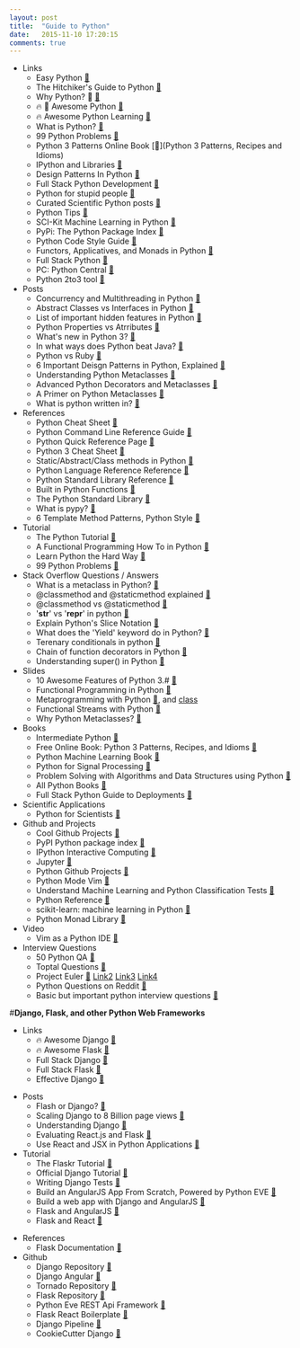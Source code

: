 ```yaml
---
layout: post
title:  "Guide to Python"
date:   2015-11-10 17:20:15
comments: true
---
```


- Links
    - Easy Python [:link:](http://easy-python.readthedocs.org/en/latest/#contribute)
    - The Hitchiker's Guide to Python [:link:](https://github.com/kennethreitz/python-guide)
    - Why Python? :raised_hands: [:link:](https://docs.python.org/2/faq/general.html#why-was-python-created-in-the-first-place)
    - :fire: :raised_hands: Awesome Python [:link:](https://github.com/vinta/awesome-python)
    - :fire: Awesome Python Learning [:link:](https://github.com/CodementorIO/Python-Learning-Resources)
    - What is Python? [:link:](https://docs.python.org/2/tutorial/index.html#tutorial-index)
    - 99 Python Problems [:link:](https://wiki.python.org/moin/ProblemSets/99%20Prolog%20Problems%20Solutions)
    - Python 3 Patterns Online Book [:link:](Python 3 Patterns, Recipes and Idioms)
    - IPython and Libraries [:link:](https://github.com/ipython/ipython)
    - Design Patterns In Python [:link:](https://github.com/faif/python-patterns)
    - Full Stack Python Development [:link:](http://www.fullstackpython.com/vim.html)
    - Python for stupid people [:link:](https://github.com/kirang89/pycrumbs/blob/master/pycrumbs.md#environments-and-environment-management)
    - Curated Scientific Python posts [:link:](https://github.com/svaksha/pythonidae)
    - Python Tips [:link:](https://github.com/rasbt/python_reference)
    - SCI-Kit Machine Learning in Python [:link:](http://scikit-learn.org/stable/)
    - PyPi: The Python Package Index [:link:](https://pypi.python.org/pypi)
    - Python Code Style Guide [:link:](https://www.python.org/dev/peps/pep-0008/)
    - Functors, Applicatives, and Monads in Python [:link:](https://github.com/dbrattli/OSlash/wiki/Functors,-Applicatives,-And-Monads-In-Pictures)
    - Full Stack Python [:link:](http://www.fullstackpython.com/table-of-contents.html)
    - PC: Python Central [:link:](http://pythoncentral.io/)
    - Python 2to3 tool [:link:](https://docs.python.org/2/library/2to3.html)
- Posts
    - Concurrency and Multithreading in Python [:link:](https://www.quora.com/How-do-I-do-multithreading-in-Python)
    - Abstract Classes vs Interfaces in Python [:link:](http://stackoverflow.com/questions/372042/difference-between-abstract-class-and-interface-in-python)
    - List of important hidden features in Python [:link:](http://stackoverflow.com/questions/101268/hidden-features-of-python)
    - Python Properties vs Atrributes [:link:](http://stackoverflow.com/questions/7374748/whats-the-difference-between-a-python-property-and-attribute)
    - What's new in Python 3? [:link:](https://docs.python.org/3/whatsnew/3.0.html)
    - In what ways does Python beat Java? [:link:](https://www.quora.com/What-are-the-most-practical-beneficials-for-Python-comparing-to-Java) 
    - Python vs Ruby [:link:](https://ochronus.com/a-rubyists-confessions-on-python/)
    - 6 Important Deisgn Patterns in Python, Explained [:link:](http://ginstrom.com/scribbles/2007/10/08/design-patterns-python-style/)
    - Understanding Python Metaclasses [:link:](http://blog.ionelmc.ro/2015/02/09/understanding-python-metaclasses/)
    - Advanced Python Decorators and Metaclasses [:link:](http://lgiordani.com/blog/2014/10/14/decorators-and-metaclasses/)
    - A Primer on Python Metaclasses [:link:](http://jakevdp.github.io/blog/2012/12/01/a-primer-on-python-metaclasses/)
    - What is python written in? [:link:](https://www.quora.com/What-is-Python-written-in)
- References
    + Python Cheat Sheet [:link:](https://perso.limsi.fr/pointal/_media/python:cours:mementopython3-english.pdf)
    + Python Command Line Reference Guide [:link:](https://docs.python.org/3.3/using/cmdline.html)
    + Python Quick Reference Page [:link:](http://rgruet.free.fr/PQR27/PQR2.7.html#ClassDef)
    + Python 3 Cheat Sheet [:link:](http://overapi.com/python/)
    + Static/Abstract/Class methods in Python [:link:](https://julien.danjou.info/blog/2013/guide-python-static-class-abstract-methods)
    + Python Language Reference Reference [:link:](https://docs.python.org/3/reference/index.html#reference-index)
    + Python Standard Library Reference [:link:](https://docs.python.org/3/library/index.html)
    + Built in Python Functions [:link:](https://docs.python.org/2/library/functions.html)
    + The Python Standard Library [:link:](https://docs.python.org/2/library/index.html)
    + What is pypy? [:link:](http://doc.pypy.org/en/latest/introduction.html)
    + 6 Template Method Patterns, Python Style [:link:](http://ginstrom.com/scribbles/2007/10/08/design-patterns-python-style/)
- Tutorial
    + The Python Tutorial [:link:](http://www.python-course.eu/python3_course.php) 
    + A Functional Programming How To in Python [:link:](https://docs.python.org/2/howto/functional.html)
    + Learn Python the Hard Way [:link:](http://learnpythonthehardway.org/book/index.html)
    + 99 Python Problems [:link:](https://wiki.python.org/moin/ProblemSets/99%20Prolog%20Problems%20Solutions#Problems_1-6)
- Stack Overflow Questions / Answers
    - What is a metaclass in Python? [:link:](http://stackoverflow.com/questions/100003/what-is-a-metaclass-in-python/6581949#6581949)
    - @classmethod and @staticmethod explained [:link:](http://stackoverflow.com/questions/12179271/python-classmethod-and-staticmethod-for-beginner)
    - @classmethod vs @staticmethod [:link:](http://stackoverflow.com/questions/136097/what-is-the-difference-between-staticmethod-and-classmethod-in-python?lq=1)
    - '__str__' vs '__repr__' in python [:link:](http://stackoverflow.com/questions/1436703/difference-between-str-and-repr-in-python?rq=1)
    - Explain Python's Slice Notation [:link:](http://stackoverflow.com/questions/509211/explain-pythons-slice-notation)
    - What does the 'Yield' keyword do in Python? [:link:](http://stackoverflow.com/questions/231767/what-does-the-yield-keyword-do-in-python)
    - Terenary conditionals in python [:link:](http://stackoverflow.com/questions/394809/does-python-have-a-ternary-conditional-operator)
    - Chain of function decorators in Python [:link:](http://stackoverflow.com/questions/739654/how-can-i-make-a-chain-of-function-decorators-in-python)
    - Understanding super() in Python [:link:](http://stackoverflow.com/questions/576169/understanding-python-super-with-init-methods)
- Slides
    - 10 Awesome Features of Python 3.# [:link:](https://asmeurer.github.io/python3-presentation/slides.html#1)
    - Functional Programming in Python [:floppy_disk:](http://kachayev.github.io/talks/uapycon2012/index.html#/9)
    - Metaprogramming with Python [:floppy_disk:](http://slides.com/gigaroby/metaprogramming-in-python/fullscreen#/), and [class](http://python-3-patterns-idioms-test.readthedocs.org/en/latest/Metaprogramming.html)
    - Functional Streams with Python [:link:](https://speakerdeck.com/kachayev/streams-abstraction)
    - Why Python Metaclasses? [:link:](http://www.vrplumber.com/programming/metaclasses-pycon.pdf)
- Books
    - Intermediate Python [:link:](http://book.pythontips.com/en/latest/index.html)
    - Free Online Book: Python 3 Patterns, Recipes, and Idioms [:link:](http://python-3-patterns-idioms-test.readthedocs.org/en/latest/index.html) 
    - Python Machine Learning Book [:link:](https://github.com/rasbt/python-machine-learning-book) 
    - Python for Signal Processing [:link:](http://nbviewer.ipython.org/github/unpingco/Python-for-Signal-Processing/tree/master/)
    - Problem Solving with Algorithms and Data Structures using Python [:link:](http://interactivepython.org/runestone/static/pythonds/index.html)
    - All Python Books [:link:](http://importpython.com/books/)
    - Full Stack Python Guide to Deployments [:link:](http://www.deploypython.com/)
- Scientific Applications
    - Python for Scientists [:link:](http://nbviewer.ipython.org/gist/rpmuller/5920182)
- Github and Projects
    - Cool Github Projects [:link:](https://www.coolgithubprojects.com/)
    - PyPI Python package index [:link:](https://pypi.python.org/pypi)
    - IPython Interactive Computing [:link:](http://ipython.org/)
    - Jupyter [:link:](https://try.jupyter.org/)
    - Python Github Projects [:link:](https://github.com/checkcheckzz/python-github-projects)
    - Python Mode Vim [:link:](https://github.com/klen/python-mode)
    - Understand Machine Learning and Python Classification Tests [:link:](https://github.com/rasbt/pattern_classification)
    - Python Reference [:link:](https://github.com/rasbt/python_reference)
    - scikit-learn: machine learning in Python [:link:](https://github.com/scikit-learn/scikit-learn)
    - Python Monad Library [:link:](https://github.com/dbrattli/OSlash) 
- Video
    - Vim as a Python IDE [:link:](https://www.youtube.com/watch?v=YhqsjUUHj6g)
- Interview Questions
    - 50 Python QA [:link:](http://www.careerride.com/python-interview-questions.aspx)
    - Toptal Questions [:link:](http://www.toptal.com/python/interview-questions)
    - Project Euler [:link:](http://www.s-anand.net/euler.html) [Link2](http://www.toddsifleet.com/projects/euler) [Link3](https://zach.se/project-euler-solutions/) [Link4](http://www.nayuki.io/page/project-euler-solutions)
    - Python Questions on Reddit [:link:](https://www.reddit.com/r/Python/comments/1knw7z/python_interview_questions)
    - Basic but important python interview questions [:link:](http://insights.dice.com/2014/04/30/interview-questions-pythondjango-developers/)


#**Django, Flask, and other Python Web Frameworks**
- Links
    + :fire: Awesome Django [:link:](http://awesome-django.com/)
    + :fire: Awesome Flask [:link:](https://github.com/humiaozuzu/awesome-flask)
    - Full Stack Django [:link:](http://www.fullstackpython.com/django.html)
    + Full Stack Flask [:link:](http://www.fullstackpython.com/flask.html)
    + Effective Django [:link:](http://www.effectivedjango.com/)
+ Posts
    + Flash or Django? [:link:](https://www.quora.com/Should-I-learn-Flask-or-Django)
    + Scaling Django to 8 Billion page views [:link:](http://blog.disqus.com/post/62187806135/scaling-django-to-8-billion-page-views)
    + Understanding Django [:link:](https://www.quora.com/How-do-I-make-progress-with-Python-Djangos)
    + Evaluating React.js and Flask [:link:](http://aviadas.com/blog/2015/08/05/evaluating-react-dot-js-and-flask/)
    + Use React and JSX in Python Applications [:link:](http://facebook.github.io/react/blog/2013/08/19/use-react-and-jsx-in-python-applications.html)
+ Tutorial
    + The Flaskr Tutorial [:link:](http://flask.pocoo.org/docs/0.10/tutorial/)
    + Official Django Tutorial [:link:](https://docs.djangoproject.com/en/1.8/intro/tutorial01/)
    + Writing Django Tests [:link:](http://cj.gaconnet.com/informal/rewriting-python-and-django-example-tests-for-explicitness)
    + Build an AngularJS App From Scratch, Powered by Python EVE [:link:](http://code.tutsplus.com/tutorials/build-an-angularjs-app-from-scratch-powered-by-python-eve--cms-23063)
    + Build a web app with Django and AngularJS [:link:](https://thinkster.io/django-angularjs-tutorial)
    + Flask and AngularJS [:link:](https://realpython.com/blog/python/flask-by-example-integrating-flask-and-angularjs/)
    + Flask and React [:link:](https://realpython.com/blog/python/the-ultimate-flask-front-end/)
- References
    - Flask Documentation [:link:](http://flask.pocoo.org/docs/0.10/quickstart/)
- Github
    + Django Repository [:link:](https://github.com/django/django)
    + Django Angular [:link:](https://github.com/jrief/django-angular/)
    + Tornado Repository [:link:](https://github.com/tornadoweb/tornado)
    + Flask Repository [:link:](https://github.com/mitsuhiko/flask)
    + Python Eve REST Api Framework [:link:](http://python-eve.org/)
    + Flask React Boilerplate [:link:](https://github.com/alexkuz/flask-react-boilerplate)
    + Django Pipeline [:link:](https://github.com/cyberdelia/django-pipeline)
    + CookieCutter Django [:link:](https://github.com/pydanny/cookiecutter-django)
